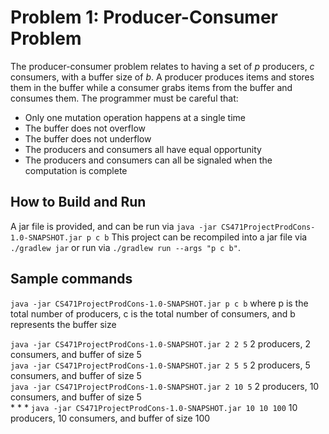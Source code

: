# Problem 1: Producer-Consumer Problem

The producer-consumer problem relates to having a set of _p_ producers, _c_ consumers, with a buffer size of _b_.
A producer produces items and stores them in the buffer while a consumer grabs items from the buffer and consumes them.
The programmer must be careful that:
* Only one mutation operation happens at a single time
* The buffer does not overflow
* The buffer does not underflow
* The producers and consumers all have equal opportunity
* The producers and consumers can all be signaled when the computation is complete

## How to Build and Run

A jar file is provided, and can be run via `java -jar CS471ProjectProdCons-1.0-SNAPSHOT.jar p c b`
This project can be recompiled into a jar file via `./gradlew jar` or run via `./gradlew run --args "p c b"`.

## Sample commands

`java -jar CS471ProjectProdCons-1.0-SNAPSHOT.jar p c b` where p is the total number of producers, c is the total number 
of consumers, and b represents the buffer size

`java -jar CS471ProjectProdCons-1.0-SNAPSHOT.jar 2 2 5` 2 producers, 2 consumers, and buffer of size 5<br>
`java -jar CS471ProjectProdCons-1.0-SNAPSHOT.jar 2 5 5` 2 producers, 5 consumers, and buffer of size 5<br>
`java -jar CS471ProjectProdCons-1.0-SNAPSHOT.jar 2 10 5` 2 producers, 10 consumers, and buffer of size 5<br>
* 
* 
* 
`java -jar CS471ProjectProdCons-1.0-SNAPSHOT.jar 10 10 100` 10 producers, 10 consumers, and buffer of size 100<br>